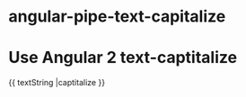 # angular-pipe-text-capitalize


# Use Angular 2  text-captitalize 



<p> {{ textString |captitalize }}</p>